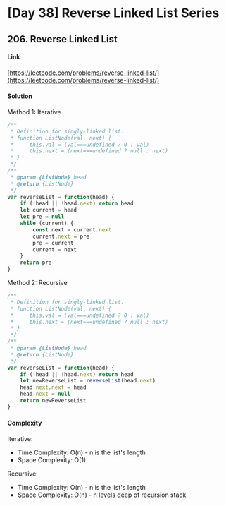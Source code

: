 # [Day 38] Reverse Linked List Series

<a name="xUQGR"></a>
## 206. Reverse Linked List
<a name="K30he"></a>
#### Link
[https://leetcode.com/problems/reverse-linked-list/](https://leetcode.com/problems/reverse-linked-list/)
<a name="ddCzG"></a>
#### Solution
Method 1: Iterative
```javascript
/**
 * Definition for singly-linked list.
 * function ListNode(val, next) {
 *     this.val = (val===undefined ? 0 : val)
 *     this.next = (next===undefined ? null : next)
 * }
 */
/**
 * @param {ListNode} head
 * @return {ListNode}
 */
var reverseList = function(head) {
    if (!head || !head.next) return head
    let current = head
    let pre = null
    while (current) {
        const next = current.next
        current.next = pre
        pre = current
        current = next
    }
    return pre
}
```
Method 2: Recursive
```javascript
/**
 * Definition for singly-linked list.
 * function ListNode(val, next) {
 *     this.val = (val===undefined ? 0 : val)
 *     this.next = (next===undefined ? null : next)
 * }
 */
/**
 * @param {ListNode} head
 * @return {ListNode}
 */
var reverseList = function(head) {
    if (!head || !head.next) return head
    let newReverseList = reverseList(head.next)
    head.next.next = head
    head.next = null
    return newReverseList
}
```
<a name="Sz0Q9"></a>
#### Complexity
Iterative:

- Time Complexity: O(n) - n is the list's length
- Space Complexity: O(1)

Recursive:

- Time Complexity: O(n) - n is the list's length
- Space Complexity: O(n) - n levels deep of recursion stack



